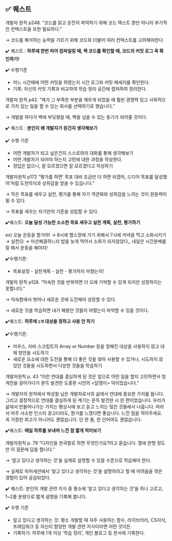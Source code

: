## ✅ 퀘스트

개발자 원칙 p248. “코드를 읽고 온전히 파악하기 위해 코드 텍스트 뿐만 아니라 부가적인 컨텍스트들 또한 필요하다.”

→ 코드를 해석하는 능력을 기르기 위해 코드와 더불어 여러 컨텍스트를 고려해야한다.

✔️ 퀘스트 : **하루에 한번 피어 컴파일링 때, 짝 코드를 확인할 때, 코드의 커밋 로그 꼭 확인하기!**

✔️ 수행기준

- 어느 시간때에 어떤 커밋을 하였는지 시간 로그와 커밋 메세지를 확인한다.
- 기록: 자신의 커밋 기록과 비교하여 학습 정리 공간에 캡처하여 정리한다.


개발자 원칙 p42. “제가 그 부족한 부분을 채우게 되었을 때 훨씬 경쟁력 있고 사회적으로 가치 있는 일을 할 수 있는 회사를 선택하기로 했습니다.”

→ 개발을 하다가 벽에 부딪혔을 때, 벽을 넘을 수 있는 동기가 되어줄 것이다.

✔️ 퀘스트 : **본인이 왜 개발자가 된건지 생각해보기**

✔️ 수행 기준

- 어떤 개발자가 되고 싶은건지 스스로와의 대화를 통해 생각해보기
- 어떤 개발자가 되어야 하는지 고민에 대한 과정을 작성한다.
- 정답은 없으니, 잘 모르겠으면 잘 모르겠다고 작성하기

개발자원칙 p172 “평가를 하면’ 목표 대비 조금만 더 하면 되겠어, 드디어 목표를 달성했어’처럼 도전의식과 성취감을 얻을 수 있습니다.”

→ 작은 목표를 세우고 실천, 평가를 통해 자기 객관화와 성취감을 느끼는 것이 원동력이 될 수 있다.

→ 목표를 세우는 자기만의 기준을 성립할 수 있다.

✔️퀘스트: **오늘 달성 가능한 소소한 목표 세우고 실천 계획, 실천, 평가하기**

ex) 오늘 운동을 할거야! → 8시에 헬스장에 가기 위해서 7시에 저녁을 먹고 소화시키기 → 실천☹️ → 미션해결하느라 밥을 늦게 먹어서 소화가 되지않았다,, 내일은 시간분배를 잘 해서 운동을 해야지!

✔️수행기준:

- 목표설정 - 실천계획 - 실천 - 평가까지 마쳤는지!

개발자 원칙 p128. “익숙한 것을 반복하면 더 오래 기억할 수 있게 되지만 성장하지는 못합니다.”

→ 익숙함에서 벗어나 새로운 것에 도전해야 성장할 수 있다.

→ 새로운 것을 학습하면 내가 해왔던 것들이 어땠는지 파악할 수 있을 것이다.

✔️퀘스트: **하루에 `1개` 대상을 정하고 사용 안 하기**

✔️수행기준: 

- 마우스, 자바 스크립트의 Array or Number 등을 정해진 대상을 사용하지 않고 대체 방안을 시도하기
- 새로운 요소에 대한 도전을 통해 더 좋은 것을 찾아 사용할 수 있거나, 시도하지 않았던 것들을 시도하면서 다양한 것들을 학습하기

개발자원칙 p. 43 “이런 연대를 결심하게 된 것은 앞으로 어떤 일을 할지 고민하면서 청계천을 걸어가다가 문득 발견한 도종환 시인의 <담쟁이> 덕이었습니다.”

→ 개발자의 원칙에서 박성철 님은 개발자로서의 삶에서 연대에 중요한 가치를 둡니다. 그리고 결정적으로 연대를 결심하게 된 계기는 문득 발견한 시 한 편이었습니다. 우리가 삶에서 만들어나가는 가치는 평상시에 보고 듣고 느끼는 많은 것들에서 나옵니다. 따라서 아주 사소한 인스타 광고더라도, 뭔가를 느꼈다면 좋습니다. 느낀 점을 적어주세요. 꼭 거창한 회고가 아니어도 괜찮습니다. 단 한 줄, 한 단어여도 괜찮습니다.

✔️퀘스트:  **매일 하루를 보내며 느낀 점 짧게 적어보기**

개발자원칙 p. 79 “디자인을 한국말로 하면 무엇인가요?라고 묻습니다. 열에 한명 정도만 이 질문에 답을 합니다.”

→ ‘알고 있다고 생각하는 것’을 실제로 설명할 수 있을 수준으로 학습해야 한다.

→ 실제로 피어세션에서 ‘알고 있다고 생각하는 것’을 설명하려고 할 때 어려움을 겪은 경험이 있어 공감되었다.

✔️ 퀘스트: 본인의 개발 관련 지식 중 평소에 ‘알고 있다고 생각하는 것’을 하나 고르고, 1~2줄 분량으로 짧게 설명을 기록해 봅니다.

✔️ 수행 기준

- 알고 있다고 생각하는 것: 평소 개발할 때 자주 사용하는 함수, 라이브러리, CS지식, 프레임워크 등 자신이 함양한 개발 관련 지식이라면 어떤 것이든.
- 기록하기: 하루에 1개 이상 ‘학습 정리’, 개인 블로그 등 문서에 기록한다.
